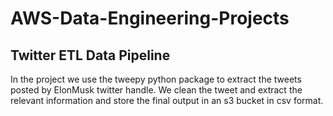 # AWS-Data-Engineering-Projects

## Twitter ETL Data Pipeline

In the project we use the tweepy python package to extract the tweets posted by ElonMusk twitter handle. We clean the tweet and extract the relevant information and store the final output in an s3 bucket in csv format.

